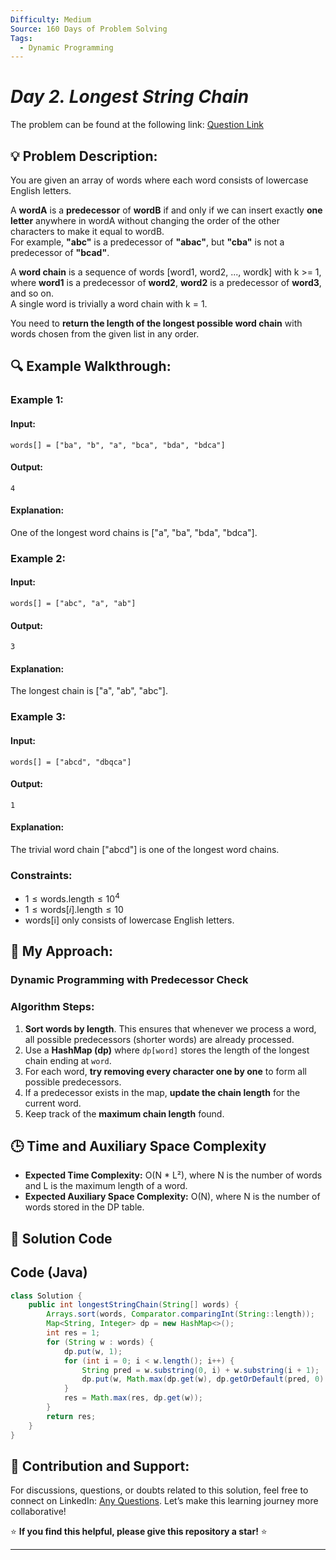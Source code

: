```yaml
---
Difficulty: Medium  
Source: 160 Days of Problem Solving  
Tags:
  - Dynamic Programming
---
```


#  _Day 2. Longest String Chain_ 

The problem can be found at the following link: [Question Link](https://www.geeksforgeeks.org/batch/gfg-160-problems/track/dynamic-programming-gfg-160/problem/longest-string-chain)  


## 💡 **Problem Description:**

You are given an array of words where each word consists of lowercase English letters.

A **wordA** is a **predecessor** of **wordB** if and only if we can insert exactly **one letter** anywhere in wordA without changing the order of the other characters to make it equal to wordB.  
For example, **"abc"** is a predecessor of **"abac"**, but **"cba"** is not a predecessor of **"bcad"**.

A **word chain** is a sequence of words [word1, word2, ..., wordk] with k >= 1, where **word1** is a predecessor of **word2**, **word2** is a predecessor of **word3**, and so on.  
A single word is trivially a word chain with k = 1.

You need to **return the length of the longest possible word chain** with words chosen from the given list in any order.


## 🔍 **Example Walkthrough:**

### **Example 1:**  

#### **Input:**  
```
words[] = ["ba", "b", "a", "bca", "bda", "bdca"]
```

#### **Output:**  
```
4
```

#### **Explanation:**  
One of the longest word chains is ["a", "ba", "bda", "bdca"].  


### **Example 2:**  

#### **Input:**  
```
words[] = ["abc", "a", "ab"]
```

#### **Output:**  
```
3
```

#### **Explanation:**  
The longest chain is ["a", "ab", "abc"].  


### **Example 3:**  

#### **Input:**  
```
words[] = ["abcd", "dbqca"]
```

#### **Output:**  
```
1
```

#### **Explanation:**  
The trivial word chain ["abcd"] is one of the longest word chains.  


### **Constraints:**  

- $1 \leq \text{words.length} \leq 10^4$  
- $1 \leq \text{words}[i].\text{length} \leq 10$  
- words[i] only consists of lowercase English letters.  


## 🎯 **My Approach:**

### **Dynamic Programming with Predecessor Check**

### **Algorithm Steps:**  
1. **Sort words by length**. This ensures that whenever we process a word, all possible predecessors (shorter words) are already processed.
2. Use a **HashMap (dp)** where `dp[word]` stores the length of the longest chain ending at `word`.
3. For each word, **try removing every character one by one** to form all possible predecessors.
4. If a predecessor exists in the map, **update the chain length** for the current word.
5. Keep track of the **maximum chain length** found.


## 🕒 **Time and Auxiliary Space Complexity** 

- **Expected Time Complexity:** O(N * L²), where N is the number of words and L is the maximum length of a word.
- **Expected Auxiliary Space Complexity:** O(N), where N is the number of words stored in the DP table.

## 📝 **Solution Code**

## **Code (Java)**

```java
class Solution {
    public int longestStringChain(String[] words) {
        Arrays.sort(words, Comparator.comparingInt(String::length));
        Map<String, Integer> dp = new HashMap<>();
        int res = 1;
        for (String w : words) {
            dp.put(w, 1);
            for (int i = 0; i < w.length(); i++) {
                String pred = w.substring(0, i) + w.substring(i + 1);
                dp.put(w, Math.max(dp.get(w), dp.getOrDefault(pred, 0) + 1));
            }
            res = Math.max(res, dp.get(w));
        }
        return res;
    }
}
```

## 🎯 **Contribution and Support:**

For discussions, questions, or doubts related to this solution, feel free to connect on LinkedIn: [Any Questions](https://www.linkedin.com/in/sanjana-yadav007). Let’s make this learning journey more collaborative!  

⭐ **If you find this helpful, please give this repository a star!** ⭐  

--- 
